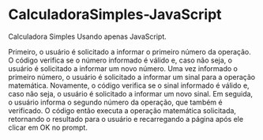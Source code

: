 # CalculadoraSimples-JavaScript
Calculadora Simples Usando apenas JavaScript.

 Primeiro, o usuário é solicitado a informar o primeiro número da operação. 
 O código verifica se o número informado é válido e, caso não seja, o usuário 
 é solicitado a informar um novo número. Uma vez informado o primeiro número, 
 o usuário é solicitado a informar um sinal para a operação matemática. 
 Novamente, o código verifica se o sinal informado é válido e, caso não seja, 
 o usuário é solicitado a informar um novo sinal. Em seguida, o usuário informa o 
 segundo número da operação, que também é verificado. O código então executa a operação 
 matemática solicitada, retornando o resultado para o usuário e recarregando a página após
 ele clicar em OK no prompt.
